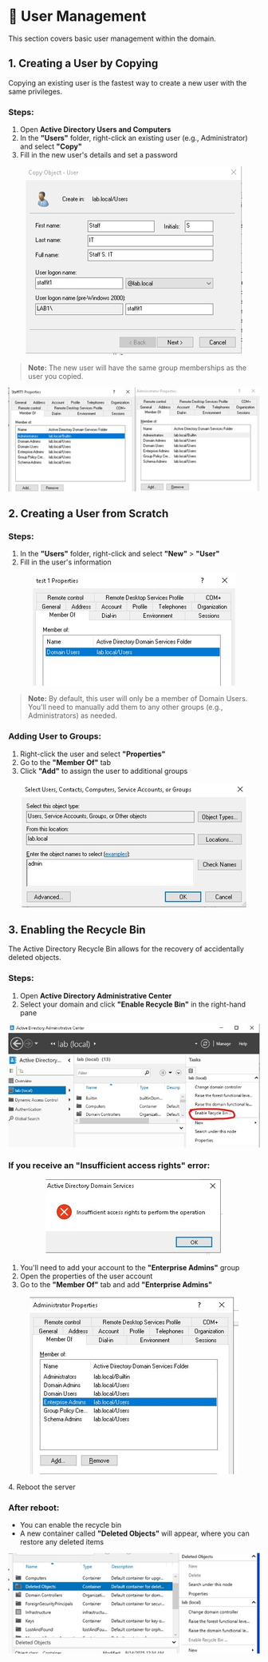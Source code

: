 # 👥 User Management

This section covers basic user management within the domain.

## 1. Creating a User by Copying

Copying an existing user is the fastest way to create a new user with the same privileges.

### Steps:
1. Open **Active Directory Users and Computers**
2. In the **"Users"** folder, right-click an existing user (e.g., Administrator) and select **"Copy"**
3. Fill in the new user's details and set a password

<div align="center">
   
![Create Copy](images/Create%20Copy.jpg)
</div>

> **Note:** The new user will have the same group memberships as the user you copied.

<div align="center">
   
![Result Copy](images/Result%20Copy.jpg)
</div>

## 2. Creating a User from Scratch

### Steps:
1. In the **"Users"** folder, right-click and select **"New"** > **"User"**
2. Fill in the user's information

<div align="center">
   
![Create Scratch](images/Create%20Scratch.jpg)
</div>

> **Note:** By default, this user will only be a member of Domain Users. You'll need to manually add them to any other groups (e.g., Administrators) as needed.

### Adding User to Groups:
1. Right-click the user and select **"Properties"**
2. Go to the **"Member Of"** tab
3. Click **"Add"** to assign the user to additional groups

<div align="center">

![Assign New Member](images/Asign%20New%20Member.jpg)
</div>

## 3. Enabling the Recycle Bin

The Active Directory Recycle Bin allows for the recovery of accidentally deleted objects.

### Steps:
1. Open **Active Directory Administrative Center**
2. Select your domain and click **"Enable Recycle Bin"** in the right-hand pane

<div align="center">

![Enable Recycle Bin](images/Enable%20Recycle%20Bin.jpg)
</div>

### If you receive an "Insufficient access rights" error:

<div align="center">
  
![Error Recycle Bin](images/Error%20Recycle%20Bin.jpg)
</div>

1. You'll need to add your account to the **"Enterprise Admins"** group
2. Open the properties of the user account
3. Go to the **"Member Of"** tab and add **"Enterprise Admins"**
<div align="center">
  
![Add Privilege](images/Add%20Priviledge.jpg)
</div>
4. Reboot the server

### After reboot:
- You can enable the recycle bin
- A new container called **"Deleted Objects"** will appear, where you can restore any deleted items
<div align="center">
  
![Recycle Bin](images/Recycle%20Bin.jpg)
</div>
